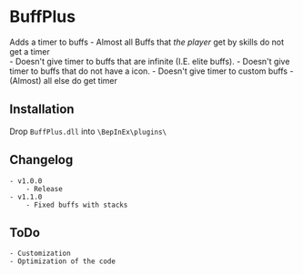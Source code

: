 # BuffPlus
Adds a timer to buffs
	- Almost all Buffs that *the player* get by skills do not get a timer  
	- Doesn't give timer to buffs that are infinite (I.E. elite buffs).
	- Doesn't give timer to buffs that do not have a icon.
	- Doesn't give timer to custom buffs
	- (Almost) all else do get timer

## Installation
Drop `BuffPlus.dll` into `\BepInEx\plugins\`

## Changelog
	- v1.0.0
		- Release
	- v1.1.0
		- Fixed buffs with stacks
		
## ToDo
	- Customization
	- Optimization of the code